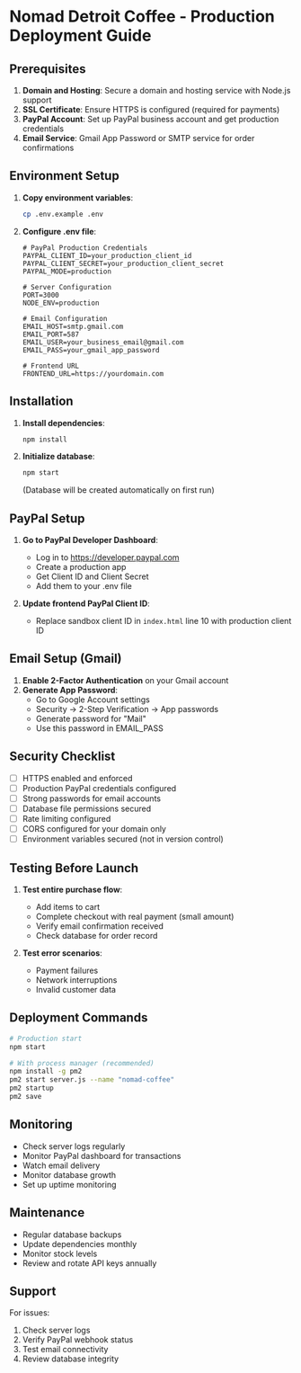 # Nomad Detroit Coffee - Production Deployment Guide

## Prerequisites

1. **Domain and Hosting**: Secure a domain and hosting service with Node.js support
2. **SSL Certificate**: Ensure HTTPS is configured (required for payments)
3. **PayPal Account**: Set up PayPal business account and get production credentials
4. **Email Service**: Gmail App Password or SMTP service for order confirmations

## Environment Setup

1. **Copy environment variables**:
   ```bash
   cp .env.example .env
   ```

2. **Configure .env file**:
   ```env
   # PayPal Production Credentials
   PAYPAL_CLIENT_ID=your_production_client_id
   PAYPAL_CLIENT_SECRET=your_production_client_secret
   PAYPAL_MODE=production

   # Server Configuration
   PORT=3000
   NODE_ENV=production

   # Email Configuration
   EMAIL_HOST=smtp.gmail.com
   EMAIL_PORT=587
   EMAIL_USER=your_business_email@gmail.com
   EMAIL_PASS=your_gmail_app_password

   # Frontend URL
   FRONTEND_URL=https://yourdomain.com
   ```

## Installation

1. **Install dependencies**:
   ```bash
   npm install
   ```

2. **Initialize database**:
   ```bash
   npm start
   ```
   (Database will be created automatically on first run)

## PayPal Setup

1. **Go to PayPal Developer Dashboard**:
   - Log in to https://developer.paypal.com
   - Create a production app
   - Get Client ID and Client Secret
   - Add them to your .env file

2. **Update frontend PayPal Client ID**:
   - Replace sandbox client ID in `index.html` line 10 with production client ID

## Email Setup (Gmail)

1. **Enable 2-Factor Authentication** on your Gmail account
2. **Generate App Password**:
   - Go to Google Account settings
   - Security → 2-Step Verification → App passwords
   - Generate password for "Mail"
   - Use this password in EMAIL_PASS

## Security Checklist

- [ ] HTTPS enabled and enforced
- [ ] Production PayPal credentials configured
- [ ] Strong passwords for email accounts
- [ ] Database file permissions secured
- [ ] Rate limiting configured
- [ ] CORS configured for your domain only
- [ ] Environment variables secured (not in version control)

## Testing Before Launch

1. **Test entire purchase flow**:
   - Add items to cart
   - Complete checkout with real payment (small amount)
   - Verify email confirmation received
   - Check database for order record

2. **Test error scenarios**:
   - Payment failures
   - Network interruptions
   - Invalid customer data

## Deployment Commands

```bash
# Production start
npm start

# With process manager (recommended)
npm install -g pm2
pm2 start server.js --name "nomad-coffee"
pm2 startup
pm2 save
```

## Monitoring

- Check server logs regularly
- Monitor PayPal dashboard for transactions
- Watch email delivery
- Monitor database growth
- Set up uptime monitoring

## Maintenance

- Regular database backups
- Update dependencies monthly
- Monitor stock levels
- Review and rotate API keys annually

## Support

For issues:
1. Check server logs
2. Verify PayPal webhook status
3. Test email connectivity
4. Review database integrity